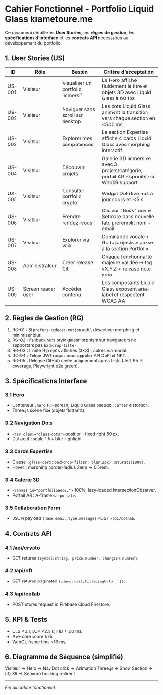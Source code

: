 # Cahier Fonctionnel - Portfolio Liquid Glass kiametoure.me

Ce document détaille les **User Stories**, les **règles de gestion**, les **spécifications d’interface** et les **contrats API** nécessaires au développement du portfolio.

## 1. User Stories (US)
| ID | Rôle | Besoin | Critère d’acceptation |
|----|------|--------|-----------------------|
| US-001 | Visiteur | Visualiser un portfolio immersif | Le Hero affiche fluidement le titre et objets 3D avec Liquid Glass à 60 fps |
| US-002 | Visiteur | Naviguer sans scroll sur desktop | Les dots Liquid Glass animent la transition vers chaque section en <500 ms |
| US-003 | Visiteur | Explorer mes compétences | La section Expertise affiche 4 cards Liquid Glass avec morphing interactif |
| US-004 | Visiteur | Découvrir projets | Galerie 3D immersive avec 3 projets/catégorie, portail AR disponible si WebXR support |
| US-005 | Visiteur | Consulter portfolio crypto | Widget DeFi live met à jour cours en <5 s |
| US-006 | Visiteur | Prendre rendez-vous | Clic sur "Book" ouvre Setmore dans nouvelle tab, préremplit nom + email |
| US-007 | Visiteur | Explorer via voix | Commande vocale « Go to projects » passe à la section Portfolio |
| US-008 | Administrateur | Créer release Git | Chaque fonctionnalité majeure validée ↦ tag vX.Y.Z + release note auto |
| US-009 | Screen reader user | Accéder contenu | Les composants Liquid Glass exposent aria-label et respectent WCAG AA |

## 2. Règles de Gestion (RG)
1. RG-01 : Si `prefers-reduced-motion` actif, désactiver morphing et minimiser blur.
2. RG-02 : Fallback vers style glassmorphism sur navigateurs ne supportant pas `backdrop-filter`.
3. RG-03 : Limite 9 projets affichés (3×3) ; autres via modal.
4. RG-04 : Token JWT requis pour appeler API DeFi et NFT.
5. RG-05 : Release GitHub créée uniquement après tests (Jest 95 % coverage, Playwright e2e green).

## 3. Spécifications Interface
### 3.1 Hero
- Conteneur `.hero` full-screen, Liquid Glass pseudo `::after` distortion.
- Three.js scene fixe (objets flottants).

### 3.2 Navigation Dots
- `<nav class="glass-dots">` position : fixed right 50 px.
- Dot actif : scale 1.5 + blur highlight.

### 3.3 Cards Expertise
- Classe `.glass-card` : `backdrop-filter: blur(2px) saturate(180%)`.
- Hover : morphing border-radius 2rem → 0.5rem.

### 3.4 Galerie 3D
- `<canvas id="portfolioWebGL">` 100%, lazy-loaded IntersectionObserver.
- Portail AR : A-frame `<a-portal>`.

### 3.5 Collaboration Form
- JSON payload `{name,email,type,message}` POST `/api/collab`.

## 4. Contrats API
### 4.1 /api/crypto
- GET returns `{symbol:string, price:number, change24:number}`.

### 4.2 /api/nft
- GET returns paginated `{items:[{id,title,imgUrl}...]}`.

### 4.3 /api/collab
- POST stores request in Firebase Cloud Firestore.

## 5. KPI & Tests
- CLS <0.1, LCP <2.5 s, FID <100 ms.
- Axe-core score ≥95.
- WebGL frame time <16 ms.

## 6. Diagramme de Séquence (simplifié)
Visiteur → Hero → Nav Dot click → Animation Three.js → Show Section → (if) XR → Setmore booking redirect.

---
*Fin du cahier fonctionnel.*